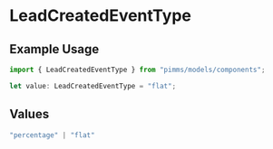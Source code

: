 # LeadCreatedEventType

## Example Usage

```typescript
import { LeadCreatedEventType } from "pimms/models/components";

let value: LeadCreatedEventType = "flat";
```

## Values

```typescript
"percentage" | "flat"
```